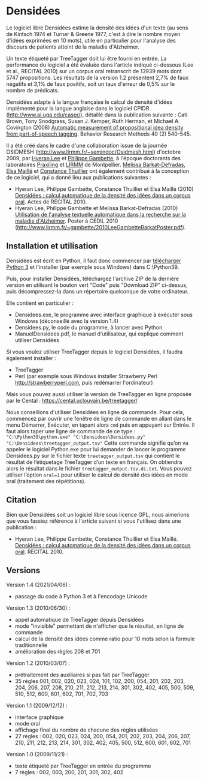 # Densidées

Le logiciel libre Densidées estime la densité des idées d'un texte (au sens de Kintsch 1974 et Turner & Greene 1977, c'est à dire le nombre moyen d'idées exprimées en 10 mots), utile en particulier pour l'analyse des discours de patients atteint de la maladie d'Alzheimer.

Un texte étiqueté par TreeTagger doit lui être fourni en entrée. La performance du logiciel a été évaluée dans l'article indiqué ci-dessous (Lee et al., RECITAL 2010) sur un corpus oral retranscrit de 13939 mots dont 5747 propositions. Les résultats de la version 1.2 présentent 2,7% de faux négatifs et 3,1% de faux positifs, soit un taux d'erreur de 0,5% sur le nombre de prédicats.

Densidées adapte à la langue française le calcul de densité d'idées implémenté pour la langue anglaise dans le logiciel CPIDR (http://www.ai.uga.edu/caspr/), détaillé dans la publication suivante :
Cati Brown, Tony Snodgrass, Susan J. Kemper, Ruth Herman, et Michael A. Covington (2008) [Automatic measurement of propositional idea density from part-of-speech tagging](http://www.ai.uga.edu/caspr/BrownSnodgrassKemperHermanCovington2008.pdf). Behavior Research Methods 40 (2) 540-545.

Il a été créé dans le cadre d'une collaboration issue de la journée OSIDMESH (http://www.lirmm.fr/~semindoc/Osidmesh.html) d'octobre 2009, par [Hyeran Lee](http://www.praxiling.fr/lee-hyeran.html) et [Philippe Gambette](http://igm.univ-mlv.fr/~gambette), à l'époque doctorants des laboratoires [Praxiling](http://www.univ-montp3.fr/praxiling/) et [LIRMM](http://www.lirmm.fr) de Montpellier. [Melissa Barkat-Defradas](https://isem-evolution.fr/membre/barkat-defradas/), [Elsa Maillé](https://www.annuaire-audition.com/orthophoniste/vaulx-en-velin-69120/elsa-maille-5131-practice-6159.html) et [Constance Thuillier](https://www.annuaire-audition.com/orthophoniste/vaulx-en-velin-69120/constance-thuillier-8768-practice-6159.html) ont également contribué à la conception de ce logiciel, qui a donné lieu aux publications suivantes :
* Hyeran Lee, Philippe Gambette, Constance Thuillier et Elsa Maillé (2010) [Densidées : calcul automatique de la densité des idées dans un corpus oral](http://halshs.archives-ouvertes.fr/halshs-00495768/fr/). Actes de RECITAL 2010.
* Hyeran Lee, Philippe Gambette et Melissa Barkat-Defradas (2010) [Utilisation de l'analyse textuelle automatique dans la recherche sur la maladie d'Alzheimer](http://www.lirmm.fr/~gambette/2010LeeGambetteBarkat.pdf). Poster à CEDIL 2010 (http://www.lirmm.fr/~gambette/2010LeeGambetteBarkatPoster.pdf).


## Installation et utilisation

Densidées est écrit en Python, il faut donc commencer par [télécharger Python 3](https://www.python.org/downloads/) et l'installer (par exemple sous Windows) dans C:\Python39.

Puis, pour installer Densidées, téléchargez l'archive ZIP de la dernière version en utilisant le bouton vert "Code" puis "Download ZIP" ci-dessus, puis décompressez-la dans un répertoire quelconque de votre ordinateur.

Elle contient en particulier :
* Densidees.exe, le programme avec interface graphique à exécuter sous Windows (déconseillé avec la version 1.4)
* Densidees.py, le code du programme, à lancer avec Python
* ManuelDensidees.pdf, le manuel d'utilisateur, qui explique comment utiliser Densidées

Si vous voulez utiliser TreeTagger depuis le logiciel Densidées, il faudra également installer :
* TreeTagger
* Perl (par exemple sous Windows installer Strawberry Perl http://strawberryperl.com, puis redémarrer l'ordinateur)

Mais vous pouvez aussi utiliser la version de TreeTagger en ligne proposée par le Cental : https://cental.uclouvain.be/treetagger/

Nous conseillons d'utiliser Densidées en ligne de commande.
Pour cela, commencez par ouvrir une fenêtre de ligne de commande en allant dans le menu Démarrer, Exécuter, en tapant alors `cmd` puis en appuyant sur Entrée.
Il faut alors taper une ligne de commande de ce type : `"C:\Python39\python.exe" "C:\Densidees\Densidees.py" "C:\Densidees\treetagger_output.tsv"`
Cette commande signifie qu’on va appeler le logiciel Python.exe pour lui demander de lancer le programme Densidees.py sur le fichier texte `treetagger_output.tsv` qui contient le résultat de l’étiquetage TreeTagger d’un texte en français. On obtiendra alors le résultat dans le fichier `treetagger_output.tsv.di.txt`.
Vous pouvez utiliser l’option `oral=1` pour utiliser le calcul de densité des idées en mode oral (traitement des répétitions).


## Citation

Bien que Densidées soit un logiciel libre sous licence GPL, nous aimerions que vous fassiez référence à l'article suivant si vous l'utilisez dans une publication :
* Hyeran Lee, Philippe Gambette, Constance Thuillier et Elsa Maillé. [Densidées : calcul automatique de la densité des idées dans un corpus oral](http://halshs.archives-ouvertes.fr/halshs-00495768/fr/). RECITAL 2010.


## Versions

Version 1.4 (2021/04/06) :
* passage du code à Python 3 et à l'encodage Unicode

Version 1.3 (2010/06/30) :
* appel automatique de TreeTagger depuis Densidées
* mode "invisible" permettant de n'afficher que le résultat, en ligne de commande
* calcul de la densité des idées comme ratio pour 10 mots selon la formule traditionnelle
* amélioration des règles 208 et 701

Version 1.2 (2010/03/07) :
* prétraitement des auxiliaires si pas fait par TreeTagger
* 35 règles 001, 002, 020, 023, 024, 101, 102, 200, 054, 201, 202, 203, 204, 206, 207, 208, 210, 211, 212, 213, 214, 301, 302, 402, 405, 500, 509, 510, 512, 600, 601, 602, 701, 702, 703

Version 1.1 (2009/12/12) :
* interface graphique
* mode oral
* affichage final du nombre de chacune des règles utilisées
* 27 règles : 002, 020, 023, 024, 200, 054, 201, 202, 203, 204, 206, 207, 210, 211, 212, 213, 214, 301, 302, 402, 405, 500, 512, 600, 601, 602, 701
 
Version 1.0 (2009/11/21) :
* texte étiqueté par TreeTagger en entrée du programme
* 7 règles : 002, 003, 200, 201, 301, 302, 402
